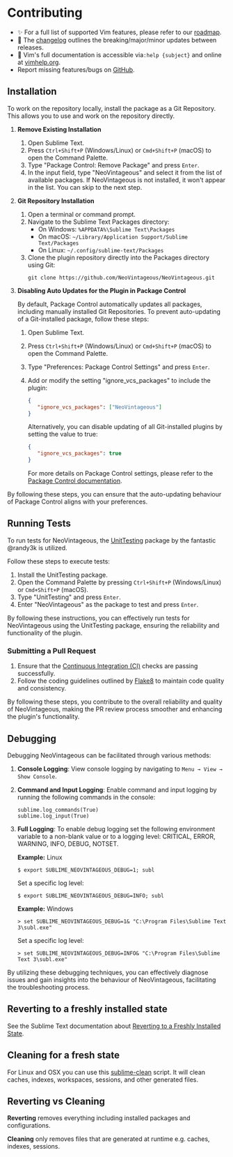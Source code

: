 # Contributing

- :sparkles: For a full list of supported Vim features, please refer to our [roadmap](https://github.com/NeoVintageous/NeoVintageous/blob/master/ROADMAP.md).
- :rocket: The [changelog](CHANGELOG.md) outlines the breaking/major/minor updates between releases.
- :page_facing_up: Vim's full documentation is accessible via`:help {subject}` and online at [vimhelp.org](https://vimhelp.org).
- Report missing features/bugs on [GitHub](https://github.com/NeoVintageous/NeoVintageous/issues).

## Installation

To work on the repository locally, install the package as a Git Repository. This allows you to use and work on the repository directly.

1. **Remove Existing Installation**

   1. Open Sublime Text.
   2. Press `Ctrl+Shift+P` (Windows/Linux) or `Cmd+Shift+P` (macOS) to open the Command Palette.
   3. Type "Package Control: Remove Package" and press `Enter`.
   4. In the input field, type "NeoVintageous" and select it from the list of available packages. If NeoVintageous is not installed, it won't appear in the list. You can skip to the next step.

2. **Git Repository Installation**

   1. Open a terminal or command prompt.
   2. Navigate to the Sublime Text Packages directory:
       - On Windows: `%APPDATA%\Sublime Text\Packages`
       - On macOS: `~/Library/Application Support/Sublime Text/Packages`
       - On Linux: `~/.config/sublime-text/Packages`
   3. Clone the plugin repository directly into the Packages directory using Git:
      ```
      git clone https://github.com/NeoVintageous/NeoVintageous.git
      ```

3. **Disabling Auto Updates for the Plugin in Package Control**

   By default, Package Control automatically updates all packages, including manually installed Git Repositories. To prevent auto-updating of a Git-installed package, follow these steps:

   1. Open Sublime Text.
   2. Press `Ctrl+Shift+P` (Windows/Linux) or `Cmd+Shift+P` (macOS) to open the Command Palette.
   3. Type "Preferences: Package Control Settings" and press `Enter`.
   4. Add or modify the setting "ignore_vcs_packages" to include the plugin:

      ```json
      {
         "ignore_vcs_packages": ["NeoVintageous"]
      }
      ```

      Alternatively, you can disable updating of all Git-installed plugins by setting the value to true:

      ```json
      {
         "ignore_vcs_packages": true
      }
      ```

      For more details on Package Control settings, please refer to the [Package Control documentation](https://packagecontrol.io/docs/settings).

By following these steps, you can ensure that the auto-updating behaviour of Package Control aligns with your preferences.

## Running Tests

To run tests for NeoVintageous, the [UnitTesting](https://github.com/randy3k/UnitTesting) package by the fantastic @randy3k is utilized.

Follow these steps to execute tests:

1. Install the UnitTesting package.
2. Open the Command Palette by pressing `Ctrl+Shift+P` (Windows/Linux) or `Cmd+Shift+P` (macOS).
3. Type "UnitTesting" and press `Enter`.
4. Enter "NeoVintageous" as the package to test and press `Enter`.

By following these instructions, you can effectively run tests for NeoVintageous using the UnitTesting package, ensuring the reliability and functionality of the plugin.

### Submitting a Pull Request

1. Ensure that the [Continuous Integration (CI)](https://github.com/NeoVintageous/NeoVintageous/actions) checks are passing successfully.
2. Follow the coding guidelines outlined by [Flake8](https://flake8.pycqa.org) to maintain code quality and consistency.

By following these steps, you contribute to the overall reliability and quality of NeoVintageous, making the PR review process smoother and enhancing the plugin's functionality.

## Debugging

Debugging NeoVintageous can be facilitated through various methods:

1. **Console Logging**: View console logging by navigating to `Menu → View → Show Console`.

2. **Command and Input Logging**: Enable command and input logging by running the following commands in the console:

   ```
   sublime.log_commands(True)
   sublime.log_input(True)
   ```

3. **Full Logging**: To enable debug logging set the following environment variable to a non-blank value or to a logging level: CRITICAL, ERROR, WARNING, INFO, DEBUG, NOTSET.

   **Example:** Linux

   ```
   $ export SUBLIME_NEOVINTAGEOUS_DEBUG=1; subl
   ```

   Set a specific log level:

   ```
   $ export SUBLIME_NEOVINTAGEOUS_DEBUG=INFO; subl
   ```

   **Example:** Windows

   ```
   > set SUBLIME_NEOVINTAGEOUS_DEBUG=1& "C:\Program Files\Sublime Text 3\subl.exe"
   ```

   Set a specific log level:

   ```
   > set SUBLIME_NEOVINTAGEOUS_DEBUG=INFO& "C:\Program Files\Sublime Text 3\subl.exe"
   ```

By utilizing these debugging techniques, you can effectively diagnose issues and gain insights into the behaviour of NeoVintageous, facilitating the troubleshooting process.

## Reverting to a freshly installed state

See the Sublime Text documentation about [Reverting to a Freshly Installed State](https://www.sublimetext.com/docs/3/revert.html).

## Cleaning for a fresh state

For Linux and OSX you can use this [sublime-clean](https://github.com/gerardroche/dotfiles/blob/master/src/bin/sublime-clean) script. It will clean caches, indexes, workspaces, sessions, and other generated files.

## Reverting vs Cleaning

**Reverting** removes everything including installed packages and configurations.

**Cleaning** only removes files that are generated at runtime e.g. caches, indexes, sessions.
